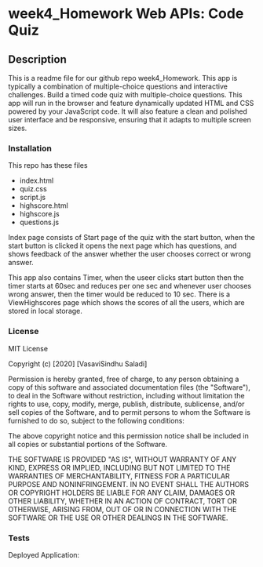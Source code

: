 # week4_Homework Web APIs: Code Quiz
## Description
This is a readme file for our github repo week4_Homework.
This app is typically a combination of multiple-choice questions and interactive challenges. Build a timed code quiz with multiple-choice questions. This app will run in the browser and feature dynamically updated HTML and CSS powered by your JavaScript code. It will also feature a clean and polished user interface and be responsive, ensuring that it adapts to multiple screen sizes.
### Installation
 This repo has these files
 * index.html
 * quiz.css
 * script.js
 * highscore.html
 * highscore.js
 * questions.js
 
Index page consists of Start page of the quiz with the start button, when the start button is clicked it opens the next page which has questions, and shows feedback of the answer whether the user chooses correct or wrong answer.


This app also contains Timer, when the useer clicks start button then the timer starts at 60sec and reduces per one sec and whenever user chooses wrong answer, then the timer would be reduced to 10 sec.
There is a ViewHighscores page which shows the scores of all the users, which are stored in local storage.
 ### License
 MIT License

Copyright (c) [2020] [VasaviSindhu Saladi]

Permission is hereby granted, free of charge, to any person obtaining a copy
of this software and associated documentation files (the "Software"), to deal
in the Software without restriction, including without limitation the rights
to use, copy, modify, merge, publish, distribute, sublicense, and/or sell
copies of the Software, and to permit persons to whom the Software is
furnished to do so, subject to the following conditions:

The above copyright notice and this permission notice shall be included in all
copies or substantial portions of the Software.

THE SOFTWARE IS PROVIDED "AS IS", WITHOUT WARRANTY OF ANY KIND, EXPRESS OR
IMPLIED, INCLUDING BUT NOT LIMITED TO THE WARRANTIES OF MERCHANTABILITY,
FITNESS FOR A PARTICULAR PURPOSE AND NONINFRINGEMENT. IN NO EVENT SHALL THE
AUTHORS OR COPYRIGHT HOLDERS BE LIABLE FOR ANY CLAIM, DAMAGES OR OTHER
LIABILITY, WHETHER IN AN ACTION OF CONTRACT, TORT OR OTHERWISE, ARISING FROM,
OUT OF OR IN CONNECTION WITH THE SOFTWARE OR THE USE OR OTHER DEALINGS IN THE
SOFTWARE.
### Tests
Deployed Application: 
